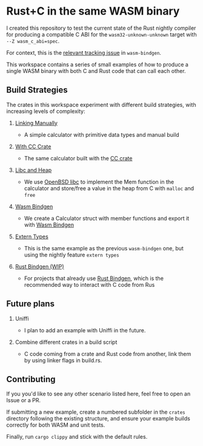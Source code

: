 # Rust+C in the same WASM binary

I created this repository to test the current state of the Rust nightly compiler for producing a compatible C ABI for the `wasm32-unknown-unknown` target with `--Z wasm_c_abi=spec`.

For context, this is the [relevant tracking issue](https://github.com/rustwasm/wasm-bindgen/issues/3454) in `wasm-bindgen`.

This workspace contains a series of small examples of how to produce a single WASM binary with both C and Rust code that can call each other.

## Build Strategies

The crates in this workspace experiment with different build strategies, with increasing levels of complexity:

1. [Linking Manually](crates/1_linking_manually)

   - A simple calculator with primitive data types and manual build

2. [With CC Crate](crates/2_with_cc)

   - The same calculator built with the [CC crate](https://docs.rs/cc/1.0.101/cc/)

3. [Libc and Heap](crates/3_libc_and_heap_allocation)

   - We use [OpenBSD libc](https://github.com/trevyn/wasm32-unknown-unknown-openbsd-libc) to implement the Mem function in the calculator and store/free a value in the heap from C with `malloc` and `free`

4. [Wasm Bindgen](crates/4_wasm_bindgen/)

   - We create a Calculator struct with member functions and export it with [Wasm Bindgen](https://github.com/rustwasm/wasm-bindgen)

5. [Extern Types](crates/5_extern_types/)

   - This is the same example as the previous `wasm-bindgen` one, but using the nightly feature `extern types`

6. [Rust Bindgen (WIP)](crates/6_rust_bindgen/)

   - For projects that already use [Rust Bindgen](https://rust-lang.github.io/rust-bindgen/), which is the recommended way to interact with C code from Rus

## Future plans

1. Uniffi

   - I plan to add an example with Uniffi in the future.

2. Combine different crates in a build script

   - C code coming from a crate and Rust code from another, link them by using linker flags in build.rs.

## Contributing

If you you'd like to see any other scenario listed here, feel free to open an Issue or a PR.

If submitting a new example, create a numbered subfolder in the `crates` directory following the existing structure, and ensure your example builds correctly for both WASM and unit tests.

Finally, run `cargo clippy` and stick with the default rules.
